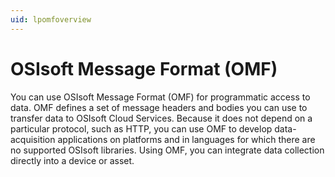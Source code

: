```yaml
---
uid: lpomfoverview
---
```


# OSIsoft Message Format (OMF)

You can use OSIsoft Message Format (OMF) for programmatic access to data. OMF defines a set of message headers and bodies you can use to transfer data to OSIsoft Cloud Services. Because it does not depend on a particular protocol, such as HTTP, you can use OMF to develop data-acquisition applications on platforms and in languages for which there are no supported OSIsoft libraries. Using OMF, you can integrate data collection directly into a device or asset.  

<!-- Angela Flores 6/9/21 - This sentence is in direct conflict with the OMF guide: Because it does not depend on a particular protocol, such as HTTP, you can use OMF to develop data-acquisition applications on platforms and in languages for which there are no supported OSIsoft libraries. OMF can use any programming language, but requires an HTTP client. -->